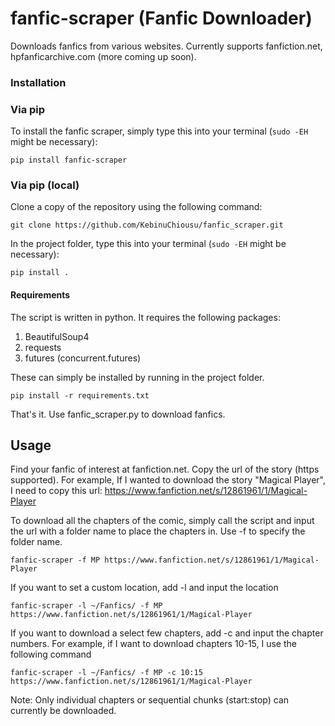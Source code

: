 # fanfic-scraper (Fanfic Downloader)
Downloads fanfics from various websites.
Currently supports fanfiction.net, hpfanficarchive.com (more coming up soon).

### Installation

### Via pip
To install the fanfic scraper, simply type this into your terminal (```sudo -EH``` might be necessary):
```
pip install fanfic-scraper
```

### Via pip (local)
Clone a copy of the repository using the following command:

```
git clone https://github.com/KebinuChiousu/fanfic_scraper.git
```

In the project folder, type this into your terminal (```sudo -EH``` might be necessary):
```
pip install .
```

#### Requirements
The script is written in python. It requires the following packages:
1. BeautifulSoup4
2. requests
3. futures (concurrent.futures)

These can simply be installed by running in the project folder.
```
pip install -r requirements.txt
```

That's it. Use fanfic_scraper.py to download fanfics.

## Usage

Find your fanfic of interest at fanfiction.net. Copy the url of the story (https supported).
For example, If I wanted to download the story "Magical Player", I need to copy this url:
https://www.fanfiction.net/s/12861961/1/Magical-Player

To download all the chapters of the comic, simply call the script and input the url with a folder name to place the chapters in. Use -f to specify the folder name.
```
fanfic-scraper -f MP https://www.fanfiction.net/s/12861961/1/Magical-Player 
```

If you want to set a custom location, add -l and input the location
```
fanfic-scraper -l ~/Fanfics/ -f MP https://www.fanfiction.net/s/12861961/1/Magical-Player 
```

If you want to download a select few chapters, add -c and input the chapter numbers.
For example, if I want to download chapters 10-15, I use the following command

```
fanfic-scraper -l ~/Fanfics/ -f MP -c 10:15 https://www.fanfiction.net/s/12861961/1/Magical-Player
```

Note: Only individual chapters or sequential chunks (start:stop) can currently be downloaded.
